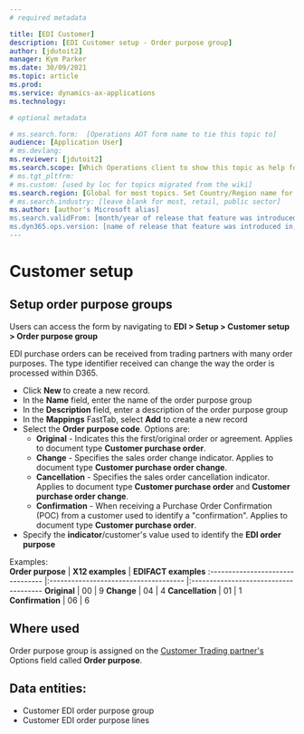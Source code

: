 ```yaml
---
# required metadata

title: [EDI Customer]
description: [EDI Customer setup - Order purpose group]
author: [jdutoit2]
manager: Kym Parker
ms.date: 30/09/2021
ms.topic: article
ms.prod: 
ms.service: dynamics-ax-applications
ms.technology: 

# optional metadata

# ms.search.form:  [Operations AOT form name to tie this topic to]
audience: [Application User]
# ms.devlang: 
ms.reviewer: [jdutoit2]
ms.search.scope: [Which Operations client to show this topic as help for, to be set by content strategist, see list here: https://microsoft.sharepoint.com/teams/DynDoc/_layouts/15/WopiFrame.aspx?sourcedoc={23419e1c-eb64-42e9-aa9b-79875b428718}&action=edit&wd=target%28Core%20Dynamics%20AX%20CP%20requirements%2Eone%7C4CC185C0%2DEFAA%2D42CD%2D94B9%2D8F2A45E7F61A%2FVersions%20list%20for%20docs%20topics%7CC14BE630%2D5151%2D49D6%2D8305%2D554B5084593C%2F%29]
# ms.tgt_pltfrm: 
# ms.custom: [used by loc for topics migrated from the wiki]
ms.search.region: [Global for most topics. Set Country/Region name for localizations]
# ms.search.industry: [leave blank for most, retail, public sector]
ms.author: [author's Microsoft alias]
ms.search.validFrom: [month/year of release that feature was introduced in, in format yyyy-mm-dd]
ms.dyn365.ops.version: [name of release that feature was introduced in, see list here: https://microsoft.sharepoint.com/teams/DynDoc/_layouts/15/WopiFrame.aspx?sourcedoc={23419e1c-eb64-42e9-aa9b-79875b428718}&action=edit&wd=target%28Core%20Dynamics%20AX%20CP%20requirements%2Eone%7C4CC185C0%2DEFAA%2D42CD%2D94B9%2D8F2A45E7F61A%2FVersions%20list%20for%20docs%20topics%7CC14BE630%2D5151%2D49D6%2D8305%2D554B5084593C%2F%29]
---
```


# Customer setup
## Setup order purpose groups

Users can access the form by navigating to **EDI > Setup > Customer setup > Order purpose group**

EDI purchase orders can be received from trading partners with many order purposes.  The type identifier received can change the way the order is processed within D365.
-	Click **New** to create a new record. 
-	In the **Name** field, enter the name of the order purpose group
-	In the **Description** field, enter a description of the order purpose group
-	In the **Mappings** FastTab, select **Add** to create a new record
-	Select the **Order purpose code**. Options are:
    -	**Original** - Indicates this the first/original order or agreement. Applies to document type **Customer purchase order**. 
    -	**Change** - Specifies the sales order change indicator. Applies to document type **Customer purchase order change**.
    -	**Cancellation** - Specifies the sales order cancellation indicator. Applies to document type **Customer purchase order** and **Customer purchase order change**.
    -	**Confirmation** - When receiving a Purchase Order Confirmation (POC) from a customer used to identify a "confirmation". Applies to document type **Customer purchase order**.
-	Specify the **indicator**/customer's value used to identify the **EDI order purpose**

Examples: <br>
**Order purpose** 	              | **X12 examples**                      | **EDIFACT examples**
:-------------------------------- |:------------------------------------- |:-------------------------------------
**Original**                      |	00	                                  | 9
**Change**                        |	04                                    | 4
**Cancellation**                  |	01	                                  | 1
**Confirmation**                  |	06	                                  | 6

## Where used
Order purpose group is assigned on the [Customer Trading partner's](../Trading%20partner.md) Options field called **Order purpose**.

## Data entities:
-	Customer EDI order purpose group
-	Customer EDI order purpose lines
